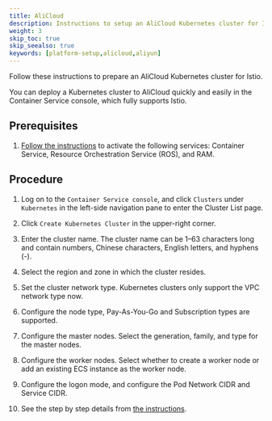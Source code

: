 ```yaml
---
title: AliCloud
description: Instructions to setup an AliCloud Kubernetes cluster for Istio.
weight: 3
skip_toc: true
skip_seealso: true
keywords: [platform-setup,alicloud,aliyun]
---
```


Follow these instructions to prepare an AliCloud Kubernetes cluster for Istio.

You can deploy a Kubernetes cluster to AliCloud quickly and easily in the Container Service console, which fully supports Istio.

## Prerequisites

1. [Follow the instructions](https://www.alibabacloud.com/help/doc-detail/53752.htm) to activate the following services: Container Service, Resource Orchestration Service (ROS), and RAM.

## Procedure

1. Log on to the `Container Service console`, and click `Clusters` under `Kubernetes` in the left-side navigation pane to enter the Cluster List page.

1. Click `Create Kubernetes Cluster` in the upper-right corner.

1. Enter the cluster name. The cluster name can be 1–63 characters long and contain numbers, Chinese characters, English letters, and hyphens (-).

1. Select the region and zone in which the cluster resides.

1. Set the cluster network type. Kubernetes clusters only support the VPC network type now.

1. Configure the node type, Pay-As-You-Go and Subscription types are supported.

1. Configure the master nodes. Select the generation, family, and type for the master nodes.

1. Configure the worker nodes. Select whether to create a worker node or add an existing ECS instance as the worker node.

1. Configure the logon mode, and configure the Pod Network CIDR and Service CIDR.

1. See the step by step details from [the instructions](https://www.alibabacloud.com/help/doc-detail/53752.htm).
